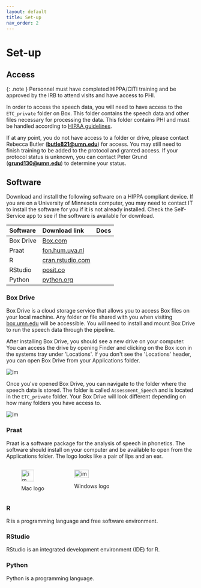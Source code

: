 ```yaml
---
layout: default
title: Set-up
nav_order: 2
---
```

# Set-up
## Access

{: .note }
Personnel must have completed HIPPA/CITI training and be approved by the IRB to attend visits and have access to PHI.

In order to access the speech data, you will need to have access to the `ETC_private` folder on Box. This folder contains the speech data and other files necessary for processing the data. This folder contains PHI and must be handled according to [HIPAA guidelines](https://www.hhs.gov/hipaa/for-professionals/security/laws-regulations/index.html).

If at any point, you do not have access to a folder or drive, please contact Rebecca Butler (**butle821@umn.edu**) for access. You may still need to finish training to be added to the protocol and granted access. If your protocol status is unknown, you can contact Peter Grund (**grund130@umn.edu**) to determine your status.


## Software

Download and install the following software on a HIPPA compliant device. If you are on a University of Minnesota computer, you may need to contact IT to install the software for you if it is not already installed. Check the Self-Service app to see if the software is available for download.

| Software        | Download link          | Docs |
|:-------------|:------------------|:------|
| Box Drive  | [Box.com](https://www.box.com/resources/downloads) |   |
| Praat | [fon.hum.uva.nl](https://www.fon.hum.uva.nl/praat/)   | |
| R           | [cran.rstudio.com](https://cran.rstudio.com/)      |    |
| RStudio           | [posit.co](https://posit.co/download/rstudio-desktop/) |   |
| Python           | [python.org](https://www.python.org/downloads/) |   |

### Box Drive
Box Drive is a cloud storage service that allows you to access Box files on your local machine. Any folder or file shared with you when visiting [box.umn.edu](https://box.umn.edu) will be accessible. You will need to install and mount Box Drive to run the speech data through the pipeline. 

After installing Box Drive, you should see a new drive on your computer. You can access the drive by opening Finder and clicking on the Box icon in the systems tray under 'Locations'. If you don't see the 'Locations' header, you can open Box Drive from your Applications folder.

<img src="{{ site.baseurl }}/img/mac-mount-box.png" alt="im" />

Once you've opened Box Drive, you can navigate to the folder where the speech data is stored. The folder is called `Assessment_Speech` and is located in the `ETC_private` folder. Your Box Drive will look different depending on how many folders you have access to. 

![im](../img/mac-box-home.png)

### Praat
Praat is a software package for the analysis of speech in phonetics. The software should install on your computer and be available to open from the Applications folder. The logo looks like a pair of lips and an ear.

<div style="display: flex; justify-content: left;">
  <figure>
    <img src="../img/praat-mac.png" alt="im" style="width: 75%;">
    <figcaption>Mac logo</figcaption>
  </figure>
  <figure>
    <img src="../img/praat-wind.png" alt="im" style="width: 64%;">
    <figcaption>Windows logo</figcaption>
  </figure>
</div>

### R
R is a programming language and free software environment.

### RStudio
RStudio is an integrated development environment (IDE) for R.

### Python
Python is a programming language.